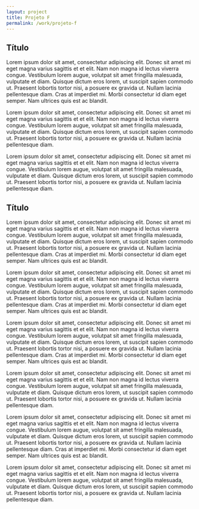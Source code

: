 ```yaml
---
layout: project
title: Projeto F
permalink: /work/projeto-f
---
```


<section>
	<h2>Título</h2>
	<p>
		Lorem ipsum dolor sit amet, consectetur adipiscing elit. Donec sit amet mi eget magna varius sagittis et et elit. Nam non magna id lectus viverra congue. Vestibulum lorem augue, volutpat sit amet fringilla malesuada, vulputate et diam. Quisque dictum eros lorem, ut suscipit sapien commodo ut. Praesent lobortis tortor nisi, a posuere ex gravida ut. Nullam lacinia pellentesque diam. Cras at imperdiet mi. Morbi consectetur id diam eget semper. Nam ultrices quis est ac blandit.
	</p>
	<p>
		Lorem ipsum dolor sit amet, consectetur adipiscing elit. Donec sit amet mi eget magna varius sagittis et et elit. Nam non magna id lectus viverra congue. Vestibulum lorem augue, volutpat sit amet fringilla malesuada, vulputate et diam. Quisque dictum eros lorem, ut suscipit sapien commodo ut. Praesent lobortis tortor nisi, a posuere ex gravida ut. Nullam lacinia pellentesque diam.
	</p>
	<p>
		Lorem ipsum dolor sit amet, consectetur adipiscing elit. Donec sit amet mi eget magna varius sagittis et et elit. Nam non magna id lectus viverra congue. Vestibulum lorem augue, volutpat sit amet fringilla malesuada, vulputate et diam. Quisque dictum eros lorem, ut suscipit sapien commodo ut. Praesent lobortis tortor nisi, a posuere ex gravida ut. Nullam lacinia pellentesque diam.
	</p>
</section>

<section class="bleeding">
	<h2>Título</h2>
	<p>
		Lorem ipsum dolor sit amet, consectetur adipiscing elit. Donec sit amet mi eget magna varius sagittis et et elit. Nam non magna id lectus viverra congue. Vestibulum lorem augue, volutpat sit amet fringilla malesuada, vulputate et diam. Quisque dictum eros lorem, ut suscipit sapien commodo ut. Praesent lobortis tortor nisi, a posuere ex gravida ut. Nullam lacinia pellentesque diam. Cras at imperdiet mi. Morbi consectetur id diam eget semper. Nam ultrices quis est ac blandit.
	</p>
	<p>
		Lorem ipsum dolor sit amet, consectetur adipiscing elit. Donec sit amet mi eget magna varius sagittis et et elit. Nam non magna id lectus viverra congue. Vestibulum lorem augue, volutpat sit amet fringilla malesuada, vulputate et diam. Quisque dictum eros lorem, ut suscipit sapien commodo ut. Praesent lobortis tortor nisi, a posuere ex gravida ut. Nullam lacinia pellentesque diam. Cras at imperdiet mi. Morbi consectetur id diam eget semper. Nam ultrices quis est ac blandit.
	</p>
</section>

<section>
	<p>
		Lorem ipsum dolor sit amet, consectetur adipiscing elit. Donec sit amet mi eget magna varius sagittis et et elit. Nam non magna id lectus viverra congue. Vestibulum lorem augue, volutpat sit amet fringilla malesuada, vulputate et diam. Quisque dictum eros lorem, ut suscipit sapien commodo ut. Praesent lobortis tortor nisi, a posuere ex gravida ut. Nullam lacinia pellentesque diam. Cras at imperdiet mi. Morbi consectetur id diam eget semper. Nam ultrices quis est ac blandit.
	</p>
	<p>
		Lorem ipsum dolor sit amet, consectetur adipiscing elit. Donec sit amet mi eget magna varius sagittis et et elit. Nam non magna id lectus viverra congue. Vestibulum lorem augue, volutpat sit amet fringilla malesuada, vulputate et diam. Quisque dictum eros lorem, ut suscipit sapien commodo ut. Praesent lobortis tortor nisi, a posuere ex gravida ut. Nullam lacinia pellentesque diam.
	</p>
</section>

<section>
	<p>
		Lorem ipsum dolor sit amet, consectetur adipiscing elit. Donec sit amet mi eget magna varius sagittis et et elit. Nam non magna id lectus viverra congue. Vestibulum lorem augue, volutpat sit amet fringilla malesuada, vulputate et diam. Quisque dictum eros lorem, ut suscipit sapien commodo ut. Praesent lobortis tortor nisi, a posuere ex gravida ut. Nullam lacinia pellentesque diam. Cras at imperdiet mi. Morbi consectetur id diam eget semper. Nam ultrices quis est ac blandit.
	</p>
	<p>
		Lorem ipsum dolor sit amet, consectetur adipiscing elit. Donec sit amet mi eget magna varius sagittis et et elit. Nam non magna id lectus viverra congue. Vestibulum lorem augue, volutpat sit amet fringilla malesuada, vulputate et diam. Quisque dictum eros lorem, ut suscipit sapien commodo ut. Praesent lobortis tortor nisi, a posuere ex gravida ut. Nullam lacinia pellentesque diam.
	</p>